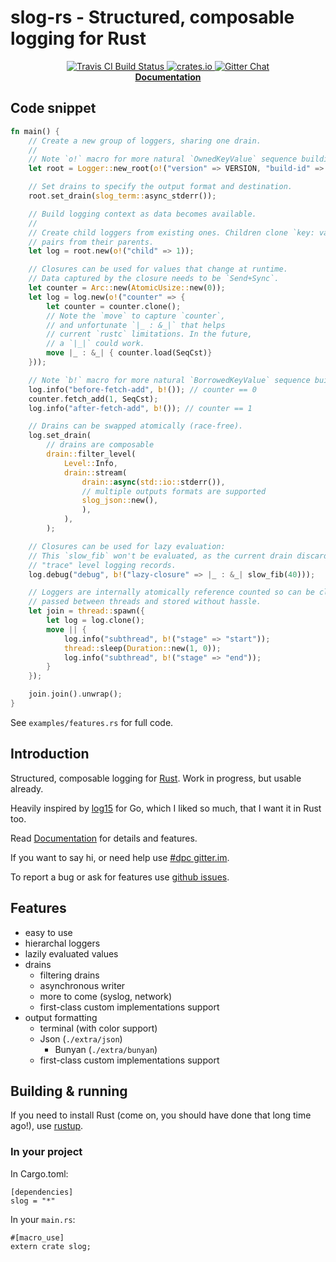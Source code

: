 # slog-rs - Structured, composable logging for Rust

<p align="center">
  <a href="https://travis-ci.org/dpc/slog-rs">
      <img src="https://img.shields.io/travis/dpc/slog-rs/master.svg?style=flat-square" alt="Travis CI Build Status">
  </a>
  <a href="https://crates.io/crates/slog">
      <img src="http://meritbadge.herokuapp.com/slog?style=flat-square" alt="crates.io">
  </a>
  <a href="https://gitter.im/dpc/dpc">
      <img src="https://img.shields.io/badge/GITTER-join%20chat-green.svg?style=flat-square" alt="Gitter Chat">
  </a>
  <br>
  <strong><a href="//dpc.github.io/slog-rs/">Documentation</a></strong>
</p>


## Code snippet

``` rust
fn main() {
    // Create a new group of loggers, sharing one drain.
    //
    // Note `o!` macro for more natural `OwnedKeyValue` sequence building.
    let root = Logger::new_root(o!("version" => VERSION, "build-id" => "8dfljdf"));

    // Set drains to specify the output format and destination.
    root.set_drain(slog_term::async_stderr());

    // Build logging context as data becomes available.
    //
    // Create child loggers from existing ones. Children clone `key: value`
    // pairs from their parents.
    let log = root.new(o!("child" => 1));

    // Closures can be used for values that change at runtime.
    // Data captured by the closure needs to be `Send+Sync`.
    let counter = Arc::new(AtomicUsize::new(0));
    let log = log.new(o!("counter" => {
        let counter = counter.clone();
        // Note the `move` to capture `counter`,
        // and unfortunate `|_ : &_|` that helps
        // current `rustc` limitations. In the future,
        // a `|_|` could work.
        move |_ : &_| { counter.load(SeqCst)}
    }));

    // Note `b!` macro for more natural `BorrowedKeyValue` sequence building.
    log.info("before-fetch-add", b!()); // counter == 0
    counter.fetch_add(1, SeqCst);
    log.info("after-fetch-add", b!()); // counter == 1

    // Drains can be swapped atomically (race-free).
    log.set_drain(
        // drains are composable
        drain::filter_level(
            Level::Info,
            drain::stream(
                drain::async(std::io::stderr()),
                // multiple outputs formats are supported
                slog_json::new(),
                ),
            ),
        );

    // Closures can be used for lazy evaluation:
    // This `slow_fib` won't be evaluated, as the current drain discards
    // "trace" level logging records.
    log.debug("debug", b!("lazy-closure" => |_ : &_| slow_fib(40)));

    // Loggers are internally atomically reference counted so can be cloned,
    // passed between threads and stored without hassle.
    let join = thread::spawn({
        let log = log.clone();
        move || {
            log.info("subthread", b!("stage" => "start"));
            thread::sleep(Duration::new(1, 0));
            log.info("subthread", b!("stage" => "end"));
        }
    });

    join.join().unwrap();
}
```

See `examples/features.rs` for full code.

## Introduction

Structured, composable logging for [Rust][rust]. Work in progress, but usable
already.

Heavily inspired by [log15] for Go, which I liked so much, that I want it in
Rust too.

Read [Documentation](//dpc.github.io/slog-rs/) for details and features.

If you want to say hi, or need help use [#dpc gitter.im][dpc gitter].

To report a bug or ask for features use [github issues][issues].

[rust]: http://rust-lang.org
[dpc gitter]: https://gitter.im/dpc/dpc
[issues]: //github.com/dpc/slog-rs/issues
[log15]: //github.com/inconshreveable/log15

## Features

* easy to use
* hierarchal loggers
* lazily evaluated values
* drains
	* filtering drains
	* asynchronous writer
	* more to come (syslog, network)
	* first-class custom implementations support
* output formatting
	* terminal (with color support)
	* Json (`./extra/json`)
		* Bunyan (`./extra/bunyan`)
	* first-class custom implementations support

## Building & running

If you need to install Rust (come on, you should have done that long time ago!), use [rustup][rustup].

[rustup]: https://rustup.rs

### In your project

In Cargo.toml:

```
[dependencies]
slog = "*"
```

In your `main.rs`:

```
#[macro_use]
extern crate slog;
```
